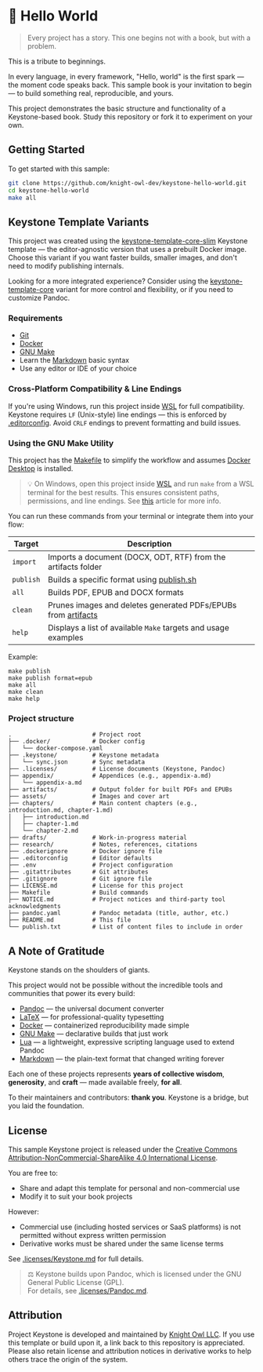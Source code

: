 # 🧱 Hello World

> Every project has a story. This one begins not with a book, but with a problem.

This is a tribute to beginnings.

In every language, in every framework, "Hello, world" is the first spark — the moment code speaks back. This sample book is your invitation to begin — to build something real, reproducible, and yours.

This project demonstrates the basic structure and functionality of a Keystone-based book. Study this repository or fork it to experiment on your own.

## Getting Started

To get started with this sample:

```bash
git clone https://github.com/knight-owl-dev/keystone-hello-world.git
cd keystone-hello-world
make all
```

## Keystone Template Variants

This project was created using the [keystone-template-core-slim](https://github.com/knight-owl-dev/keystone-template-core-slim) Keystone template — the editor-agnostic version that uses a prebuilt Docker image. Choose this variant if you want faster builds, smaller images, and don't need to modify publishing internals.

Looking for a more integrated experience? Consider using the [keystone-template-core](https://github.com/knight-owl-dev/keystone-template-core) variant for more control and flexibility, or if you need to customize Pandoc.

### Requirements

- [Git](https://git-scm.com/)
- [Docker](https://www.docker.com/)
- [GNU Make](https://www.gnu.org/software/make/)
- Learn the [Markdown](https://www.markdownguide.org/basic-syntax/) basic syntax
- Use any editor or IDE of your choice

### Cross-Platform Compatibility & Line Endings

If you're using Windows, run this project inside [WSL](https://learn.microsoft.com/en-us/windows/wsl/install) for full compatibility. Keystone requires `LF` (Unix-style) line endings — this is enforced by [.editorconfig](/.editorconfig). Avoid `CRLF` endings to prevent formatting and build issues.

### Using the GNU Make Utility

This project has the [Makefile](Makefile) to simplify the workflow and assumes [Docker Desktop](https://www.docker.com/products/docker-desktop/) is installed.

> 💡 On Windows, open this project inside [WSL](https://learn.microsoft.com/en-us/windows/wsl/install) and run `make` from a WSL terminal for the best results. This ensures consistent paths, permissions, and line endings. See [this](https://learn.microsoft.com/en-us/windows/wsl/filesystems#file-storage-and-performance-across-file-systems) article for more info.

You can run these commands from your terminal or integrate them into your flow:

| Target    | Description                                                                      |
|-----------|----------------------------------------------------------------------------------|
| `import`  | Imports a document (DOCX, ODT, RTF) from the artifacts folder                    |
| `publish` | Builds a specific format using [publish.sh](publish.sh)                          |
| `all`     | Builds PDF, EPUB and DOCX formats                                                |
| `clean`   | Prunes images and deletes generated PDFs/EPUBs from [artifacts](/artifacts/)     |
| `help`    | Displays a list of available `Make` targets and usage examples                   |

Example:

```shell
make publish
make publish format=epub
make all
make clean
make help
```

### Project structure

```text
.                       # Project root
├── .docker/            # Docker config
│   └── docker-compose.yaml
├── .keystone/          # Keystone metadata
│   └── sync.json       # Sync metadata
├── .licenses/          # License documents (Keystone, Pandoc)
├── appendix/           # Appendices (e.g., appendix-a.md)
│   └── appendix-a.md
├── artifacts/          # Output folder for built PDFs and EPUBs
├── assets/             # Images and cover art
├── chapters/           # Main content chapters (e.g., introduction.md, chapter-1.md)
│   ├── introduction.md
│   ├── chapter-1.md
│   └── chapter-2.md
├── drafts/             # Work-in-progress material
├── research/           # Notes, references, citations
├── .dockerignore       # Docker ignore file
├── .editorconfig       # Editor defaults
├── .env                # Project configuration
├── .gitattributes      # Git attributes
├── .gitignore          # Git ignore file
├── LICENSE.md          # License for this project
├── Makefile            # Build commands
├── NOTICE.md           # Project notices and third-party tool acknowledgments
├── pandoc.yaml         # Pandoc metadata (title, author, etc.)
├── README.md           # This file
└── publish.txt         # List of content files to include in order
```

## A Note of Gratitude

Keystone stands on the shoulders of giants.

This project would not be possible without the incredible tools and communities that power its every build:

- [Pandoc](https://pandoc.org/) — the universal document converter
- [LaTeX](https://www.latex-project.org/) — for professional-quality typesetting
- [Docker](https://www.docker.com/) — containerized reproducibility made simple
- [GNU Make](https://www.gnu.org/software/make/) — declarative builds that just work
- [Lua](https://www.lua.org/) — a lightweight, expressive scripting language used to extend Pandoc
- [Markdown](https://www.markdownguide.org/) — the plain-text format that changed writing forever

Each one of these projects represents **years of collective wisdom**, **generosity**, and **craft** — made available freely, **for all**.

To their maintainers and contributors: **thank you**. Keystone is a bridge, but you laid the foundation.

## License

This sample Keystone project is released under the [Creative Commons Attribution-NonCommercial-ShareAlike 4.0 International License](https://creativecommons.org/licenses/by-nc-sa/4.0/).

You are free to:

- Share and adapt this template for personal and non-commercial use
- Modify it to suit your book projects

However:

- Commercial use (including hosted services or SaaS platforms) is not permitted without express written permission
- Derivative works must be shared under the same license terms

See [.licenses/Keystone.md](.licenses/Keystone.md) for full details.

> ⚖️ Keystone builds upon Pandoc, which is licensed under the GNU General Public License (GPL).  
> For details, see [.licenses/Pandoc.md](.licenses/Pandoc.md).

## Attribution

Project Keystone is developed and maintained by [Knight Owl LLC](https://github.com/knight-owl-dev).
If you use this template or build upon it, a link back to this repository is appreciated.
Please also retain license and attribution notices in derivative works to help others trace the origin of the system.
